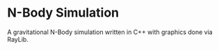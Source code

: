 # N-Body Simulation

A gravitational N-Body simulation written in C++ with graphics done via RayLib.